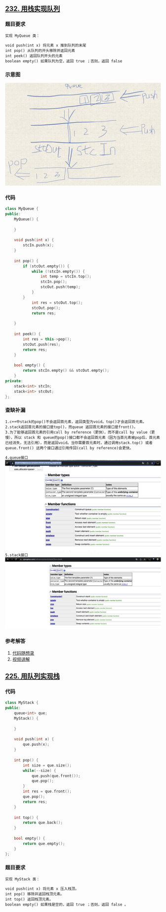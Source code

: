 ## [232. 用栈实现队列](https://leetcode.cn/problems/implement-queue-using-stacks/)
### 题目要求
`实现 MyQueue 类：`
```
void push(int x) 将元素 x 推到队列的末尾
int pop() 从队列的开头移除并返回元素
int peek() 返回队列开头的元素
boolean empty() 如果队列为空，返回 true ；否则，返回 false
```
### 示意图
![image1](https://github.com/gcc4444/leetcode_clj/blob/main/image/Xnip2023-01-02_11-37-04.jpg)

### 代码
```c++
class MyQueue {
public:
    MyQueue() {

    }
    
    void push(int x) {
        stcIn.push(x);
    }
    
    int pop() {
        if (stcOut.empty()) {
            while (!stcIn.empty()) {
                int temp = stcIn.top();
                stcIn.pop();
                stcOut.push(temp);
            }
        }
            int res = stcOut.top();
            stcOut.pop();
            return res;
        
    }
    
    int peek() {
        int res = this->pop();
        stcOut.push(res);
        return res;
    }
    
    bool empty() {
        return stcIn.empty() && stcOut.empty();
    }
private:
    stack<int> stcIn;
    stack<int> stcOut;
};
```
### 查缺补漏
```
1.c++中stack的pop()不会返回首元素，返回类型为void。top()才会返回首元素。 
2.stack返回首元素的接口是top()，而queue 返回首元素的接口是front()。
3.为了能够返回首元素的引用call by reference（更快），而不是call by value（更慢），所以 stack 和 queue的pop()接口都不会返回首元素（因为当首元素被pop后，首元素已经消失，无法引用），而是返回void。当你需要首元素时，通过调用stack.top() 或者 queue.front() 这两个接口通过引用传回(call by reference)会更快。
```
`4.queue接口`
 ![image_queue](https://github.com/gcc4444/leetcode_clj/blob/main/image/queue_interface.png)
`5.stack接口`
 ![image_stack](https://github.com/gcc4444/leetcode_clj/blob/main/image/stack_interface.png)
### 参考解答
1. [代码随想录](https://www.programmercarl.com/0232.用栈实现队列.html#拓展)
2. [视频讲解](https://www.bilibili.com/video/BV1nY4y1w7VC/?vd_source=4ef91bcb0b666473e84f16e2a088533b)

## [225. 用队列实现栈](https://leetcode.cn/problems/implement-stack-using-queues/)

### 代码
```c++
class MyStack {
public:
    queue<int> que;
    MyStack() {

    }
    
    void push(int x) {
        que.push(x);
    }
    
    int pop() {
        int size = que.size();
        while(--size) {
            que.push(que.front());
            que.pop();
        }
        int res = que.front();
        que.pop();
        return res;
    }
    
    int top() {
        return que.back();
    }
    
    bool empty() {
        return que.empty();
    }
};
```

### 题目要求
`实现 MyStack 类：`
```
void push(int x) 将元素 x 压入栈顶。
int pop() 移除并返回栈顶元素。
int top() 返回栈顶元素。
boolean empty() 如果栈是空的，返回 true ；否则，返回 false 。
```

